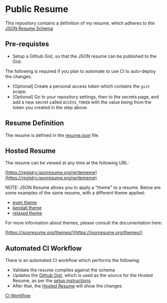 # Public Resume 

This repository contains a definition of my resume, which adheres to the [JSON Resume Schema](https://jsonresume.org/schema/)

## Pre-requistes

- Setup a Github Gist, so that the JSON resume can be published to the Gist.

The following is required if you plan to automate to use CI to auto-deploy the changes.

- [Optional] Create a personal access token which contains the `gist` scope.
- [Optional] Go to your repository settings, then to the secrets page, and add a new secret called `ACCESS_TOKEN` with the value being from the token you created in the step above.

## Resume Definition

The resume is defined in the [resume.json](./resume.json) file. 

## Hosted Resume

The resume can be viewed at any time at the following URL:  

[https://registry.jsonresume.org/writememe](https://registry.jsonresume.org/writememe)

NOTE: JSON Resume allows you to apply a "theme" to a resume. Below are some examples of the same resume, with a different theme applied:

 - [even theme](https://registry.jsonresume.org/writememe?theme=even)
 - [kendall theme](https://registry.jsonresume.org/writememe?theme=kendall)
 - [relaxed theme](https://registry.jsonresume.org/writememe?theme=relaxed)

For more information about themes, please consult the documentation here: 

[https://jsonresume.org/themes/](https://jsonresume.org/themes/)

## Automated CI Workflow

There is an automated CI workflow which performs the following:

- Validate the resume complies against the schema
- Updates the [Github Gist](https://gist.github.com/writememe/529bc4626305136609b1cc5b34d4654c), which is used as the source for the Hosted Resume, as per the [setup instructions](https://jsonresume.org/getting-started/)
- After that, the [Hosted Resume](https://registry.jsonresume.org/writememe) will show the changes

[CI Workflow](.github/workflows/update-gist.yaml)
